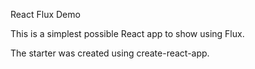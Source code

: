 React Flux Demo

This is a simplest possible React app to show using Flux.

The starter was created using create-react-app.
